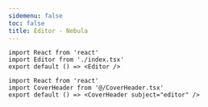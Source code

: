 ```yaml
---
sidemenu: false
toc: false
title: Editor - Nebula
---
```


```tsx | inline
import React from 'react'
import Editor from './index.tsx'
export default () => <Editor />
```

```tsx | inline
import React from 'react'
import CoverHeader from '@/CoverHeader.tsx'
export default () => <CoverHeader subject="editor" />
```
